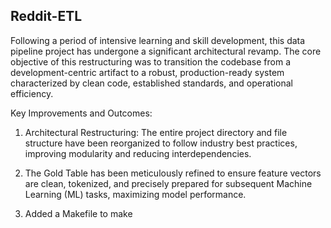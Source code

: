 ## Reddit-ETL
Following a period of intensive learning and skill development, this data pipeline project has undergone a significant architectural revamp. The core objective of this restructuring was to transition the codebase from a development-centric artifact to a robust, production-ready system characterized by clean code, established standards, and operational efficiency.

Key Improvements and Outcomes:

1. Architectural Restructuring: The entire project directory and file structure have been reorganized to follow industry best practices, improving modularity and reducing interdependencies.

2. The Gold Table has been meticulously refined to ensure feature vectors are clean, tokenized, and precisely prepared for subsequent Machine Learning (ML) tasks, maximizing model performance.

3. Added a Makefile to make 